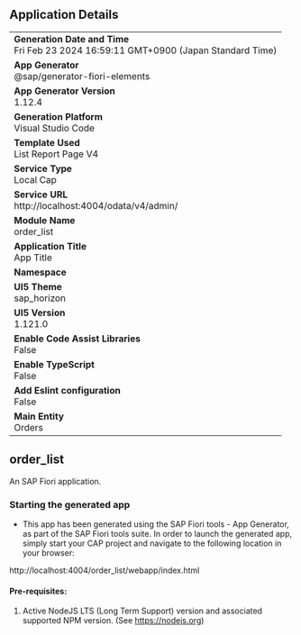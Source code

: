 ## Application Details
|               |
| ------------- |
|**Generation Date and Time**<br>Fri Feb 23 2024 16:59:11 GMT+0900 (Japan Standard Time)|
|**App Generator**<br>@sap/generator-fiori-elements|
|**App Generator Version**<br>1.12.4|
|**Generation Platform**<br>Visual Studio Code|
|**Template Used**<br>List Report Page V4|
|**Service Type**<br>Local Cap|
|**Service URL**<br>http://localhost:4004/odata/v4/admin/
|**Module Name**<br>order_list|
|**Application Title**<br>App Title|
|**Namespace**<br>|
|**UI5 Theme**<br>sap_horizon|
|**UI5 Version**<br>1.121.0|
|**Enable Code Assist Libraries**<br>False|
|**Enable TypeScript**<br>False|
|**Add Eslint configuration**<br>False|
|**Main Entity**<br>Orders|

## order_list

An SAP Fiori application.

### Starting the generated app

-   This app has been generated using the SAP Fiori tools - App Generator, as part of the SAP Fiori tools suite.  In order to launch the generated app, simply start your CAP project and navigate to the following location in your browser:

http://localhost:4004/order_list/webapp/index.html

#### Pre-requisites:

1. Active NodeJS LTS (Long Term Support) version and associated supported NPM version.  (See https://nodejs.org)


